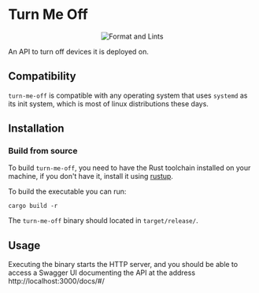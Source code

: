 # Turn Me Off

<div align="center">

![Format and Lints](https://github.com/SamyAB/turn-me-off/actions/workflows/check.yml/badge.svg)

</div>

An API to turn off devices it is deployed on.

## Compatibility

`turn-me-off` is compatible with any operating system that uses `systemd` as its init system,
which is most of linux distributions these days.

## Installation

### Build from source

To build `turn-me-off`, you need to have the Rust toolchain installed on your machine,
if you don't have it, install it using [rustup](https://rustup.rs/).

To build the executable you can run:

```Shell
cargo build -r
```

The `turn-me-off` binary should located in `target/release/`.

## Usage

Executing the binary starts the HTTP server, and you should be able to access a
Swagger UI documenting the API at the address http://localhost:3000/docs/#/
